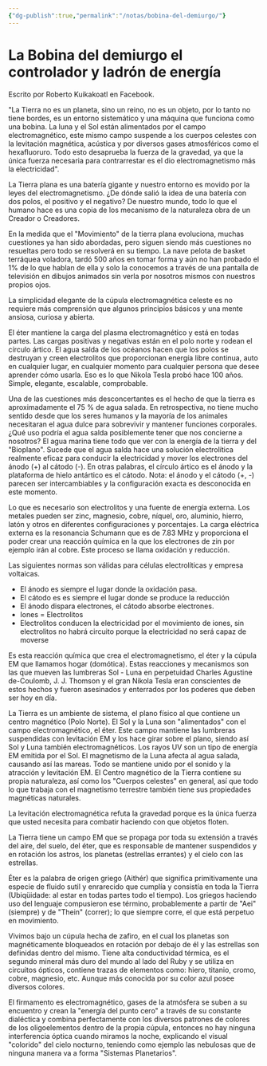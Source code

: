 ```yaml
---
{"dg-publish":true,"permalink":"/notas/bobina-del-demiurgo/"}
---
```


# La Bobina del demiurgo el controlador y ladrón de energía

Escrito por Roberto Kuikakoatl en Facebook.

"La Tierra no es un planeta, sino un reino, no es un objeto, por lo tanto no tiene bordes, es un entorno sistemático y una máquina que funciona como una bobina. La luna y el Sol están alimentados por el campo electromagnético, este mismo campo suspende a los cuerpos celestes con la levitación magnética, acústica y por diversos gases atmosféricos como el hexafluoruro. Todo esto desaprueba la fuerza de la gravedad, ya que la única fuerza necesaria para contrarrestar es el dio electromagnetismo más la electricidad".

La Tierra plana es una batería gigante y nuestro entorno es movido por la leyes del electromagnetismo. ¿De dónde salió la idea de una batería con dos polos, el positivo y el negativo? De nuestro mundo, todo lo que el humano hace es una copia de los mecanismo de la naturaleza obra de un Creador o Creadores.

En la medida que el "Movimiento" de la tierra plana evoluciona, muchas cuestiones ya han sido abordadas, pero siguen siendo más cuestiones no resueltas pero todo se resolverá en su tiempo. La nave pelota de basket terráquea voladora, tardó 500 años en tomar forma y aún no han probado el 1% de lo que hablan de ella y solo la conocemos a través de una pantalla de televisión en dibujos animados sin verla por nosotros mismos con nuestros propios ojos.

La simplicidad elegante de la cúpula electromagnética celeste es no requiere más comprensión que algunos principios básicos y una mente ansiosa, curiosa y abierta.

El éter mantiene la carga del plasma electromagnético y está en todas partes. Las cargas positivas y negativas están en el polo norte y rodean el círculo ártico. El agua salda de los océanos hacen que los polos se destruyan y creen electrolitos que proporcionan energía libre continua, auto en cualquier lugar, en cualquier momento para cualquier persona que desee aprender cómo usarla. Eso es lo que Nikola Tesla probó hace 100 años. Simple, elegante, escalable, comprobable.

Una de las cuestiones más desconcertantes es el hecho de que la tierra es aproximadamente el 75 % de agua salada. En retrospectiva, no tiene mucho sentido desde que los seres humanos y la mayoría de los animales necesitaran el agua dulce para sobrevivir y mantener funciones corporales. ¿Qué uso podría el agua salda posiblemente tener que nos concierne a nosotros?
El agua marina tiene todo que ver con la energía de la tierra y del "Bioplano". Sucede que el agua salda hace una solución electrolítica realmente eficaz para conducir la electricidad y mover los electrones del ánodo (+) al cátodo (-). En otras palabras, el círculo ártico es el ánodo y la plataforma de hielo antártico es el cátodo. Nota: el ánodo y el cátodo (+, -) parecen ser intercambiables y la configuración exacta es desconocida en este momento.

Lo que es necesario son electrolitos y una fuente de energía externa. Los metales pueden ser zinc, magnesio, cobre, níquel, oro, aluminio, hierro, latón y otros en diferentes configuraciones y porcentajes. La carga eléctrica externa es la resonancia Schumann que es de 7.83 MHz y proporciona el poder crear una reacción química en la que los electrones de zin por ejemplo irán al cobre. Este proceso se llama oxidación y reducción.

Las siguientes normas son válidas para células electrolíticas y empresa voltaicas.
- El ánodo es siempre el lugar donde la oxidación pasa.
- El cátodo es es siempre el lugar donde se produce la reducción
- El ánodo dispara electrones, el cátodo absorbe electrones.
- Iones = Electrolitos
- Electrolitos conducen la electricidad por el movimiento de iones, sin electrolitos no habrá circuito porque la electricidad no será capaz de moverse

Es esta reacción química que crea el electromagnetismo, el éter y la cúpula EM que llamamos hogar (domótica). Estas reacciones y mecanismos son las que mueven las lumbreras Sol - Luna en perpetuidad Charles Agustine de-Coulomb, J. J. Thomson y el gran Nikola Tesla eran conscientes de estos hechos y fueron asesinados y enterrados por los poderes que deben ser hoy en día.

La Tierra es un ambiente de sistema, el plano físico al que contiene un centro magnético (Polo Norte). El Sol y la Luna son "alimentados" con el campo electromagnético, el éter. Este campo mantiene las lumbreras suspendidas con levitación EM y los hace girar sobre el plano, siendo así Sol y Luna también electromagnéticos. Los rayos UV son un tipo de energía EM emitida por el Sol. El magnetismo de la Luna afecta al agua salada, causando así las mareas. Todo se mantiene unido por el sonido y la atracción y levitación EM.
El Centro magnético de la Tierra contiene su propia naturaleza, así como los "Cuerpos celestes" en general, así que todo lo que trabaja con el magnetismo terrestre también tiene sus propiedades magnéticas naturales.

La levitación electromagnética refuta la gravedad porque es la única fuerza que usted necesita para combatir haciendo con que objetos floten.

La Tierra tiene un campo EM que se propaga por toda su extensión a través del aire, del suelo, del éter, que es responsable de mantener suspendidos y en rotación los astros, los planetas (estrellas errantes) y el cielo con las estrellas.

Éter es la palabra de origen griego (Aithér) que significa primitivamente una especie de fluido sutil y enrarecido que cumplía y consistía en toda la Tierra (Ubiqüidade: al estar en todas partes todo el tiempo). Los griegos haciendo uso del lenguaje compusieron ese término, probablemente a partir de "Aei" (siempre) y de "Thein" (correr); lo que siempre corre, el que está perpetuo en movimiento.

Vivimos bajo un cúpula hecha de zafiro, en el cual los planetas son magnéticamente bloqueados en rotación por debajo de él y las estrellas son definidas dentro del mismo. Tiene alta conductividad térmica, es el segundo mineral más duro del mundo al lado del Ruby y se utiliza en circuitos ópticos, contiene trazas de elementos como: hiero, titanio, cromo, cobre, magnesio, etc. Aunque más conocida por su color azul posee diversos colores.

El firmamento es electromagnético, gases de la atmósfera se suben a su encuentro y crean la "energía del punto cero" a través de su constante dialéctica y combina perfectamente con los diversos patrones de colores de los oligoelementos dentro de la propia cúpula, entonces no hay ninguna interferencia óptica cuando miramos la noche, explicando el visual "colorido" del cielo nocturno, teniendo como ejemplo las nebulosas que de ninguna manera va a forma "Sistemas Planetarios".